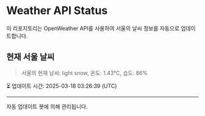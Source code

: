 
# Weather API Status

이 리포지토리는 OpenWeather API를 사용하여 서울의 날씨 정보를 자동으로 업데이트합니다.

## 현재 서울 날씨
> 서울의 현재 날씨: light snow, 온도: 1.43°C, 습도: 86%

⏳ 업데이트 시간: 2025-03-18 03:26:39 (UTC)

---
자동 업데이트 봇에 의해 관리됩니다.
